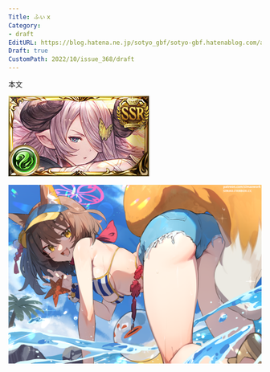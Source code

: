 ```yaml
---
Title: ふぃｘ
Category:
- draft
EditURL: https://blog.hatena.ne.jp/sotyo_gbf/sotyo-gbf.hatenablog.com/atom/entry/4207112889924333946
Draft: true
CustomPath: 2022/10/issue_368/draft
---
```


本文

![画像](image/unnamed.png)

![画像](image/100064209_p0.png)
